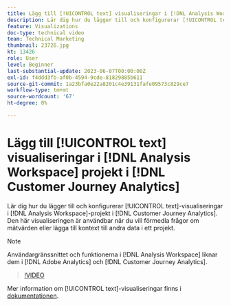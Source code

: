 ```yaml
---
title: Lägg till [!UICONTROL text] visualiseringar i [!DNL Analysis Workspace] projekt
description: Lär dig hur du lägger till och konfigurerar [!UICONTROL text]-visualiseringar i [!DNL Analysis Workspace] projekt i [!DNL Customer Journey Analytics].
feature: Visualizations
doc-type: technical video
team: Technical Marketing
thumbnail: 23726.jpg
kt: 13426
role: User
level: Beginner
last-substantial-update: 2023-06-07T00:00:00Z
exl-id: f4ddd3fb-af0b-4594-9cde-81829885b611
source-git-commit: 1a23bfa0e22a8201c4e39131fafe09573c829ce7
workflow-type: tm+mt
source-wordcount: '67'
ht-degree: 0%

---
```


# Lägg till [!UICONTROL text] visualiseringar i [!DNL Analysis Workspace] projekt i [!DNL Customer Journey Analytics]

Lär dig hur du lägger till och konfigurerar [!UICONTROL text]-visualiseringar i [!DNL Analysis Workspace]-projekt i [!DNL Customer Journey Analytics]. Den här visualiseringen är användbar när du vill förmedla frågor om mätvärden eller lägga till kontext till andra data i ett projekt.

>[!NOTE]
>
>Användargränssnittet och funktionerna i [!DNL Analysis Workspace] liknar dem i [!DNL Adobe Analytics] och [!DNL Customer Journey Analytics].

>[!VIDEO](https://video.tv.adobe.com/v/23726/?quality=12&learn=on)

Mer information om [!UICONTROL text]-visualiseringar finns i [dokumentationen](https://experienceleague.adobe.com/docs/analytics-platform/using/cja-workspace/visualizations/text.html).
